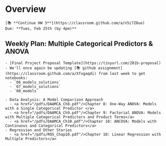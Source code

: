 # Overview
```{admonition} HW 3
[📚 **Continue HW 3**](https://classroom.github.com/a/n5i7Z8uo)  
Due: **Tues, Feb 25th (by 4pm)**   
```

## Weekly Plan: Multiple Categorical Predictors & ANOVA
```{topic} [Monday Feb 24th](/lectures/wk8/1.md) 
- [Final Project Proposal Template](https://tinyurl.com/201b-proposal)
- We'll once again be updating [📚 github assignment](https://classroom.github.com/a/Xfxgaqdi) from last week to get notebooks:
  - `06_models_solutions` 
  - `07_models_solutions` 
  - `08_models`
```

<!-- ```{topic} Tuesday Feb 25th 
- Update your [📚 HW 3 repo]() to get the solutions notebook that we'll walk through together
- Slides: Violations
```

```{topic} [Wednesday Feb 26th](/LMMs)
- Introduction to Linear Mixed Models (slides)
- Then we'll update our [📚 github assignment](https://classroom.github.com/a/Xfxgaqdi) from yesterday/last-week to get notebooks:
  - `08_models_solutions` 
``` -->

```{topic} Readings (Monday & Tuesday's materials)
- Data Analysis: A Model Comparison Approach
  - <a href="/pdfs/DAAMCA_Ch8.pdf"/>Chapter 8: One-Way ANOVA: Models with a Single Categorical Predictor </a>
  - <a href="/pdfs/DAAMCA_Ch9.pdf"/>Chapter 9: Factorial ANOVA: Models with Multiple Categorical Predictors and Product Terms</a>
  - <a href="/pdfs/DAAMCA_Ch10.pdf"/>Chapter 10: ANCOVA: Models with Continuous and Categorical Predictors</a>
- Regression and Other Stories
  - <a href="/pdfs/ROS_Chap10.pdf"/>Chapter 10: Linear Regression with Multiple Predictors</a>  
```

<!-- ```{topic} Readings (Tuesday & Wednesday's materials)
- Data Analysis: A Model Comparison Approach
  - <a href="/pdfs/DAAMCA_Ch13.pdf"/>Chapter 13: Outliers and Ill-Mannered Error</a>  
  - <a href="/pdfs/DAAMCA_Ch12.pdf"/>Chapter 12: Incorporating Continuous Predictors with Non-independent Data</a>  
- Regression and Other Stories
  - <a href="/pdfs/ROS_Chap11.pdf"/>Chapter 11: Assumptions, Diagnostics, and Model Evaluation</a>  
  - <a href="/pdfs/ROS_Chap12.pdf"/>Chapter 12: Transformations and Regression</a>  
``` -->